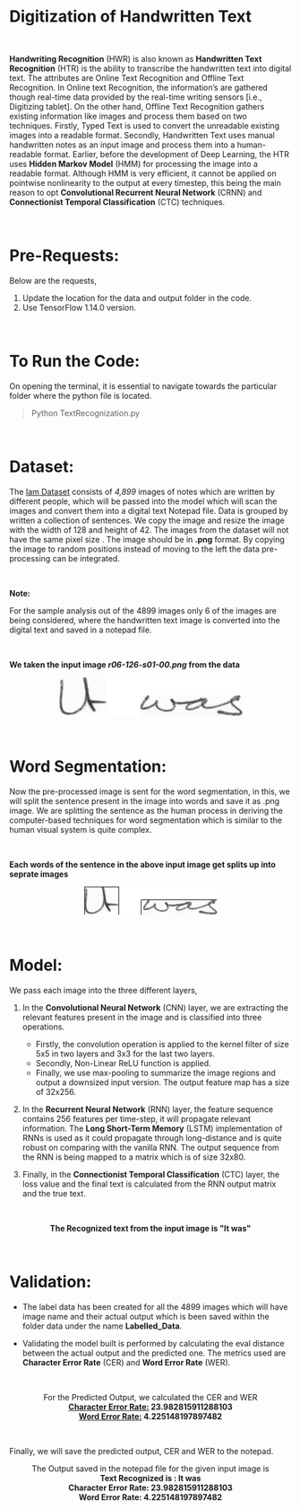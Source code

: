 # Digitization of Handwritten Text


&nbsp;

    
   **Handwriting Recognition** (HWR) is also known as **Handwritten Text Recognition** (HTR) is the ability to transcribe the handwritten text into digital text. The attributes are Online Text Recognition and Offline Text Recognition. In Online text Recognition, the information’s are gathered though real-time data provided by the real-time writing sensors [i.e., Digitizing tablet]. On the other hand, Offline Text Recognition gathers existing information like images and process them based on two techniques. Firstly, Typed Text is used to convert the unreadable existing images into a readable format. Secondly, Handwritten Text uses manual handwritten notes as an input image and process them into a human-readable format. Earlier, before the development of Deep Learning, the HTR uses **Hidden Markov Model** (HMM) for processing the image into a readable format. Although HMM is very efficient, it cannot be applied on pointwise nonlinearity to the output at every timestep, this being the main reason to opt **Convolutional Recurrent Neural Network** (CRNN) and **Connectionist Temporal Classification** (CTC) techniques. 

&nbsp;

# Pre-Requests:

Below are the requests,

1.	Update the location for the data and output folder in the code.
2.	Use TensorFlow 1.14.0 version.

&nbsp;

# To Run the Code:

On opening the terminal, it is essential to navigate towards the particular folder where the python file is located.

> Python TextRecognization.py

&nbsp;

# Dataset:

The [Iam Dataset](https://www.kaggle.com/tejasreddy/iam-handwriting-top50) consists of _4,899_ images of notes which are written by different people, which will be passed into the model which will scan the images and convert them into a digital text Notepad file. Data is grouped by written a collection of sentences. We copy the image and resize the image with the width of 128 and height of 42. The images from the dataset will not have the same pixel size . The image should be in **.png** format. By copying the image to random positions instead of moving to the left the data pre-processing can be integrated.

&nbsp;

**Note:**

For the sample analysis out of the 4899 images only 6 of the images are being considered, where the handwritten text image is converted into the digital text and saved in a notepad file.

&nbsp;

**We taken the input image _r06-126-s01-00.png_ from the data**

<p align="center">
<img src= "Data/iam-handwriting-top50/data_subset/data_subset/r06-126-s01-00.png">
</p>

&nbsp;

# Word Segmentation:

Now the pre-processed image is sent for the word segmentation, in this,  we will split the sentence present in the image into words and save it as .png image. We are splitting the sentence as the human process in deriving the computer-based techniques for word segmentation which is similar to the human visual system is quite complex.

&nbsp;

**Each words of the sentence in the above input image get splits up into seprate images**

<p align="center">
<img src= "Output/Splitted Images/r06-126-s01-00.png/summary.png">
</p>

&nbsp;

# Model:

We pass each image into the three different layers, 

1. In the **Convolutional Neural Network** (CNN) layer, we are extracting the relevant features present in the image and is classified into three operations. 
   - Firstly, the convolution operation is applied to the kernel filter of size 5x5 in two layers and 3x3 for the last two layers. 
   - Secondly, Non-Linear ReLU function is applied. 
   - Finally, we use max-pooling to summarize the image regions and output a downsized input version. The output feature map has a size of 32x256. 

2. In the **Recurrent Neural Network** (RNN) layer, the feature sequence contains 256 features per time-step, it will propagate relevant information. The **Long Short-Term Memory** (LSTM) implementation of RNNs is used as it could propagate through long-distance and is quite robust on comparing with the vanilla RNN. The output sequence from the RNN is being mapped to a matrix which is of size 32x80. 

3. Finally, in the **Connectionist Temporal Classification** (CTC) layer, the loss value and the final text is calculated from the RNN output matrix and the true text.

&nbsp;

<p align="center">
    <b>The Recognized text from the input image is "It was" </b>
</p>

&nbsp;

# Validation:

- The label data has been created for all the 4899 images which will have image name and their actual output which is been saved within the folder data under the name **Labelled_Data**.

- Validating the model built is performed by calculating the eval distance between the actual output and the predicted one. The metrics used are **Character Error Rate** (CER) and **Word Error Rate** (WER). 

&nbsp;

<p align="center">
    For the Predicted Output, we calculated the CER and WER <br />
    <b><u>Character Error Rate:</u> 23.982815911288103 <br />
        <u>Word Error Rate:</u> 4.225148197897482 </b>
</p>

&nbsp;

Finally, we will save the predicted output, CER and WER to the notepad.

<p align="center">
    The Output saved in the notepad file for the given input image is <br />
    <b> Text Recognized is :  It was <br />
        Character Error Rate: 23.982815911288103 <br />
        Word Error Rate: 4.225148197897482 <br />
</p>


